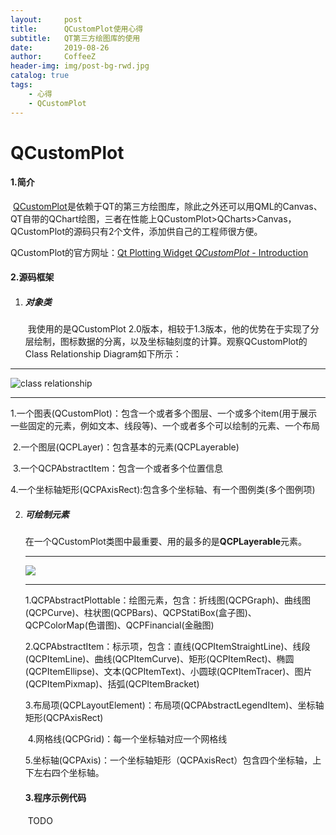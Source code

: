 ```yaml
---
layout:     post
title:      QCustomPlot使用心得
subtitle:   QT第三方绘图库的使用
date:       2019-08-26
author:     CoffeeZ
header-img: img/post-bg-rwd.jpg
catalog: true
tags:
    - 心得
    - QCustomPlot
---
```


# QCustomPlot

#### 1.简介

​	[QCustomPlot](https://www.qcustomplot.com/)是依赖于QT的第三方绘图库，除此之外还可以用QML的Canvas、QT自带的QChart绘图，三者在性能上QCustomPlot>QCharts>Canvas，QCustomPlot的源码只有2个文件，添加供自己的工程师很方便。

QCustomPlot的官方网址：[Qt Plotting Widget *QCustomPlot* - Introduction](https://www.qcustomplot.com/ )

#### 2.源码框架

1. ##### 对象类

   ​	我使用的是QCustomPlot 2.0版本，相较于1.3版本，他的优势在于实现了分层绘制，图标数据的分离，以及坐标轴刻度的计算。观察QCustomPlot的Class Relationship Diagram如下所示：

------

![class relationship](C:\Users\oo\Documents\GitHub\zxcyoung.github.io\img\RelationOverview.png)

------

​		1.一个图表(QCustomPlot)：包含一个或者多个图层、一个或多个item(用于展示一些固定的元素，例如文本、线段等)、一个或者多个可以绘制的元素、一个布局

​		2.一个图层(QCPLayer)：包含基本的元素(QCPLayerable)

​		3.一个QCPAbstractItem：包含一个或者多个位置信息

​		4.一个坐标轴矩形(QCPAxisRect):包含多个坐标轴、有一个图例类(多个图例项)

2. ##### 可绘制元素

   ​	在一个QCustomPlot类图中最重要、用的最多的是**QCPLayerable**元素。

   ------

   ![](C:\Users\oo\Documents\GitHub\zxcyoung.github.io\img\InheritanceOverview.png)

   ------

   ​	1.QCPAbstractPlottable：绘图元素，包含：折线图(QCPGraph)、曲线图(QCPCurve)、柱状图(QCPBars)、QCPStatiBox(盒子图)、QCPColorMap(色谱图)、QCPFinancial(金融图)

   ​	2.QCPAbstractItem：标示项，包含：直线(QCPItemStraightLine)、线段(QCPItemLine)、曲线(QCPItemCurve)、矩形(QCPItemRect)、椭圆(QCPItemEllipse)、文本(QCPItemText)、小圆球(QCPItemTracer)、图片(QCPItemPixmap)、括弧(QCPItemBracket)

   ​	3.布局项(QCPLayoutElement)：布局项(QCPAbstractLegendItem)、坐标轴矩形(QCPAxisRect)

   ​	4.网格线(QCPGrid)：每一个坐标轴对应一个网格线

   ​	5.坐标轴(QCPAxis)：一个坐标轴矩形（QCPAxisRect）包含四个坐标轴，上下左右四个坐标轴。

   #### 3.程序示例代码

   ​	TODO